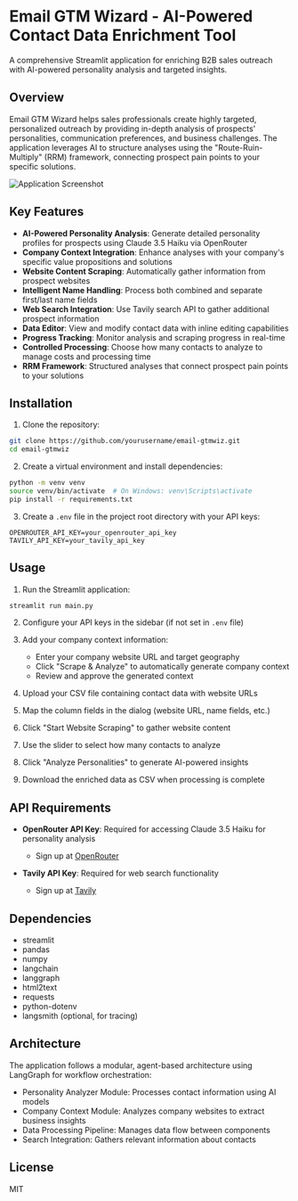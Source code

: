 # Email GTM Wizard - AI-Powered Contact Data Enrichment Tool

A comprehensive Streamlit application for enriching B2B sales outreach with AI-powered personality analysis and targeted insights.

## Overview

Email GTM Wizard helps sales professionals create highly targeted, personalized outreach by providing in-depth analysis of prospects' personalities, communication preferences, and business challenges. The application leverages AI to structure analyses using the "Route-Ruin-Multiply" (RRM) framework, connecting prospect pain points to your specific solutions.

![Application Screenshot](https://place-holder-for-screenshot.png)

## Key Features

- **AI-Powered Personality Analysis**: Generate detailed personality profiles for prospects using Claude 3.5 Haiku via OpenRouter
- **Company Context Integration**: Enhance analyses with your company's specific value propositions and solutions
- **Website Content Scraping**: Automatically gather information from prospect websites
- **Intelligent Name Handling**: Process both combined and separate first/last name fields
- **Web Search Integration**: Use Tavily search API to gather additional prospect information
- **Data Editor**: View and modify contact data with inline editing capabilities
- **Progress Tracking**: Monitor analysis and scraping progress in real-time
- **Controlled Processing**: Choose how many contacts to analyze to manage costs and processing time
- **RRM Framework**: Structured analyses that connect prospect pain points to your solutions

## Installation

1. Clone the repository:
```bash
git clone https://github.com/yourusername/email-gtmwiz.git
cd email-gtmwiz
```

2. Create a virtual environment and install dependencies:
```bash
python -m venv venv
source venv/bin/activate  # On Windows: venv\Scripts\activate
pip install -r requirements.txt
```

3. Create a `.env` file in the project root directory with your API keys:
```
OPENROUTER_API_KEY=your_openrouter_api_key
TAVILY_API_KEY=your_tavily_api_key
```

## Usage

1. Run the Streamlit application:
```bash
streamlit run main.py
```

2. Configure your API keys in the sidebar (if not set in `.env` file)

3. Add your company context information:
   - Enter your company website URL and target geography
   - Click "Scrape & Analyze" to automatically generate company context
   - Review and approve the generated context

4. Upload your CSV file containing contact data with website URLs

5. Map the column fields in the dialog (website URL, name fields, etc.)

6. Click "Start Website Scraping" to gather website content

7. Use the slider to select how many contacts to analyze

8. Click "Analyze Personalities" to generate AI-powered insights

9. Download the enriched data as CSV when processing is complete

## API Requirements

- **OpenRouter API Key**: Required for accessing Claude 3.5 Haiku for personality analysis
  - Sign up at [OpenRouter](https://openrouter.ai/)
  
- **Tavily API Key**: Required for web search functionality
  - Sign up at [Tavily](https://tavily.com/)

## Dependencies

- streamlit
- pandas
- numpy
- langchain
- langgraph
- html2text
- requests
- python-dotenv
- langsmith (optional, for tracing)

## Architecture

The application follows a modular, agent-based architecture using LangGraph for workflow orchestration:
- Personality Analyzer Module: Processes contact information using AI models
- Company Context Module: Analyzes company websites to extract business insights
- Data Processing Pipeline: Manages data flow between components
- Search Integration: Gathers relevant information about contacts

## License

MIT 